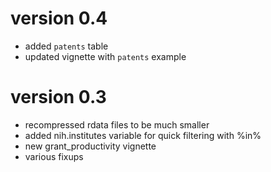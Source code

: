 # version 0.4

- added `patents` table
- updated vignette with `patents` example

# version 0.3

- recompressed rdata files to be much smaller
- added nih.institutes variable for quick filtering with %in%
- new grant_productivity vignette
- various fixups

